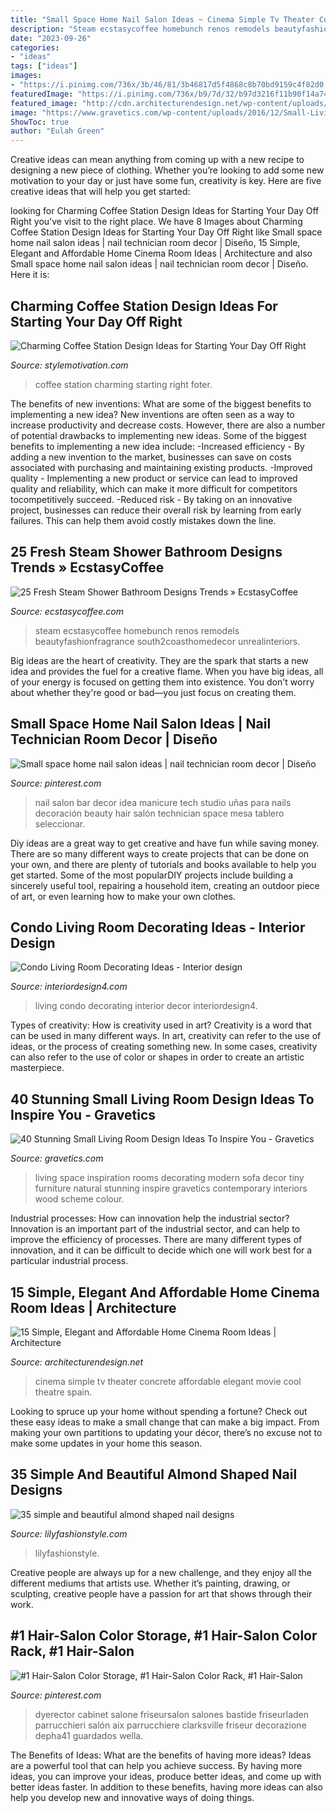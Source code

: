```yaml
---
title: "Small Space Home Nail Salon Ideas ~ Cinema Simple Tv Theater Concrete Affordable Elegant Movie Cool Theatre Spain"
description: "Steam ecstasycoffee homebunch renos remodels beautyfashionfragrance south2coasthomedecor unrealinteriors"
date: "2023-09-26"
categories:
- "ideas"
tags: ["ideas"]
images:
- "https://i.pinimg.com/736x/3b/46/81/3b46817d5f4868c8b70bd9159c4f82d0.jpg"
featuredImage: "https://i.pinimg.com/736x/b9/7d/32/b97d3216f11b90f14a74969aec070ead.jpg"
featured_image: "http://cdn.architecturendesign.net/wp-content/uploads/2014/08/614.jpg"
image: "https://www.gravetics.com/wp-content/uploads/2016/12/Small-Living-Room-Ideas14.jpg"
ShowToc: true
author: "Eulah Green"
---
```



Creative ideas can mean anything from coming up with a new recipe to designing a new piece of clothing. Whether you’re looking to add some new motivation to your day or just have some fun, creativity is key. Here are five creative ideas that will help you get started: 

	

		
looking for Charming Coffee Station Design Ideas for Starting Your Day Off Right you've visit to the right place. We have 8 Images about Charming Coffee Station Design Ideas for Starting Your Day Off Right like Small space home nail salon ideas | nail technician room decor | Diseño, 15 Simple, Elegant and Affordable Home Cinema Room Ideas | Architecture and also Small space home nail salon ideas | nail technician room decor | Diseño. Here it is:
		
    
## Charming Coffee Station Design Ideas For Starting Your Day Off Right

<img loading=lazy src="https://cdn.homebnc.com/homeimg/2016/09/20-coffee-station-ideas-homebnc.jpg" onerror="this.onerror=null;this.src='https://tse2.mm.bing.net/th?id=OIP.pzNAjZc0gXkrH92nnduKbwHaKj&amp;pid=15.1';" alt="Charming Coffee Station Design Ideas for Starting Your Day Off Right">

_Source: stylemotivation.com_

>coffee station charming starting right foter. 

	

The benefits of new inventions: What are some of the biggest benefits to implementing a new idea?
New inventions are often seen as a way to increase productivity and decrease costs. However, there are also a number of potential drawbacks to implementing new ideas. Some of the biggest benefits to implementing a new idea include: 
-Increased efficiency - By adding a new invention to the market, businesses can save on costs associated with purchasing and maintaining existing products. 
-Improved quality - Implementing a new product or service can lead to improved quality and reliability, which can make it more difficult for competitors tocompetitively succeed. 
-Reduced risk - By taking on an innovative project, businesses can reduce their overall risk by learning from early failures. This can help them avoid costly mistakes down the line.

    
## 25 Fresh Steam Shower Bathroom Designs Trends » EcstasyCoffee

<img loading=lazy src="https://i2.wp.com/www.ecstasycoffee.com/wp-content/uploads/2016/11/Shower.jpg?resize=564%2C752" onerror="this.onerror=null;this.src='https://tse3.mm.bing.net/th?id=OIP.r2Mw3-5kc7ueJhwJUIrY9wHaJ4&amp;pid=15.1';" alt="25 Fresh Steam Shower Bathroom Designs Trends » EcstasyCoffee">

_Source: ecstasycoffee.com_

>steam ecstasycoffee homebunch renos remodels beautyfashionfragrance south2coasthomedecor unrealinteriors. 

	

Big ideas are the heart of creativity. They are the spark that starts a new idea and provides the fuel for a creative flame. When you have big ideas, all of your energy is focused on getting them into existence. You don't worry about whether they're good or bad—you just focus on creating them.

    
## Small Space Home Nail Salon Ideas | Nail Technician Room Decor | Diseño

<img loading=lazy src="https://i.pinimg.com/736x/3b/46/81/3b46817d5f4868c8b70bd9159c4f82d0.jpg" onerror="this.onerror=null;this.src='https://tse1.mm.bing.net/th?id=OIP.rwAgMVaPZJqLDGXImDZDGQHaLG&amp;pid=15.1';" alt="Small space home nail salon ideas | nail technician room decor | Diseño">

_Source: pinterest.com_

>nail salon bar decor idea manicure tech studio uñas para nails decoración beauty hair salón technician space mesa tablero seleccionar. 

	

Diy ideas are a great way to get creative and have fun while saving money. There are so many different ways to create projects that can be done on your own, and there are plenty of tutorials and books available to help you get started. Some of the most popularDIY projects include building a sincerely useful tool, repairing a household item, creating an outdoor piece of art, or even learning how to make your own clothes.

    
## Condo Living Room Decorating Ideas - Interior Design

<img loading=lazy src="http://interiordesign4.com/wp-content/uploads/2012/12/Condo-Living-Room-Decorating-Ideas.jpg" onerror="this.onerror=null;this.src='https://tse2.mm.bing.net/th?id=OIP.q_sB3Oq8e2q3bkcn0nGcdwHaOI&amp;pid=15.1';" alt="Condo Living Room Decorating Ideas - Interior design">

_Source: interiordesign4.com_

>living condo decorating interior decor interiordesign4. 

	

Types of creativity: How is creativity used in art?
Creativity is a word that can be used in many different ways. In art, creativity can refer to the use of ideas, or the process of creating something new. In some cases, creativity can also refer to the use of color or shapes in order to create an artistic masterpiece.

    
## 40 Stunning Small Living Room Design Ideas To Inspire You - Gravetics

<img loading=lazy src="https://www.gravetics.com/wp-content/uploads/2016/12/Small-Living-Room-Ideas14.jpg" onerror="this.onerror=null;this.src='https://tse4.mm.bing.net/th?id=OIP.IsN7ioTByKfmL2y5xvsEYwHaHa&amp;pid=15.1';" alt="40 Stunning Small Living Room Design Ideas To Inspire You - Gravetics">

_Source: gravetics.com_

>living space inspiration rooms decorating modern sofa decor tiny furniture natural stunning inspire gravetics contemporary interiors wood scheme colour. 

	

Industrial processes: How can innovation help the industrial sector?
Innovation is an important part of the industrial sector, and can help to improve the efficiency of processes. There are many different types of innovation, and it can be difficult to decide which one will work best for a particular industrial process.

    
## 15 Simple, Elegant And Affordable Home Cinema Room Ideas | Architecture

<img loading=lazy src="http://cdn.architecturendesign.net/wp-content/uploads/2014/08/614.jpg" onerror="this.onerror=null;this.src='https://tse3.mm.bing.net/th?id=OIP.nSRmnh3Nb5pNOUhXZNn-JAHaE6&amp;pid=15.1';" alt="15 Simple, Elegant and Affordable Home Cinema Room Ideas | Architecture">

_Source: architecturendesign.net_

>cinema simple tv theater concrete affordable elegant movie cool theatre spain. 

	

Looking to spruce up your home without spending a fortune? Check out these easy ideas to make a small change that can make a big impact. From making your own partitions to updating your décor, there’s no excuse not to make some updates in your home this season.

    
## 35 Simple And Beautiful Almond Shaped Nail Designs

<img loading=lazy src="https://lilyfashionstyle.com/wp-content/uploads/2021/04/33-4-768x1152.jpg" onerror="this.onerror=null;this.src='https://tse2.mm.bing.net/th?id=OIP.H3NJWsZhmjR1LTr5k5yDQQHaLH&amp;pid=15.1';" alt="35 simple and beautiful almond shaped nail designs">

_Source: lilyfashionstyle.com_

>lilyfashionstyle. 

	

Creative people are always up for a new challenge, and they enjoy all the different mediums that artists use. Whether it’s painting, drawing, or sculpting, creative people have a passion for art that shows through their work.

    
## #1 Hair-Salon Color Storage, #1 Hair-Salon Color Rack, #1 Hair-Salon

<img loading=lazy src="https://i.pinimg.com/736x/b9/7d/32/b97d3216f11b90f14a74969aec070ead.jpg" onerror="this.onerror=null;this.src='https://tse4.mm.bing.net/th?id=OIP.cBEN982RNijWmxruFzo44QAAAA&amp;pid=15.1';" alt="#1 Hair-Salon Color Storage, #1 Hair-Salon Color Rack, #1 Hair-Salon">

_Source: pinterest.com_

>dyerector cabinet salone friseursalon salones bastide friseurladen parrucchieri salón aix parrucchiere clarksville friseur decorazione depha41 guardados wella. 

	

The Benefits of Ideas: What are the benefits of having more ideas?
Ideas are a powerful tool that can help you achieve success. By having more ideas, you can improve your ideas, produce better ideas, and come up with better ideas faster. In addition to these benefits, having more ideas can also help you develop new and innovative ways of doing things.

